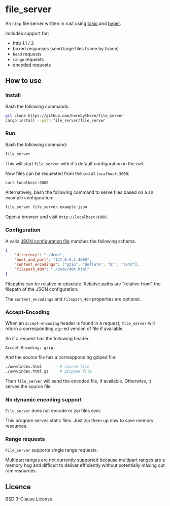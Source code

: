 # file_server

An `http` file server written in rust using [tokio](https://tokio.rs/) and
[hyper](https://hyper.rs/).

Includes support for:
- http 1.1 / 2
- boxed responses (send large files frame by frame)
- `head` requests
- `range` requests
- encoded requests

## How to use

### Install

Bash the following commands:

```sh
git clone https://github.com/herebythere/file_server
cargo install --path file_server/file_server
```

### Run

Bash the following command:

```sh
file_server
```

This will start `file_server` with it's default configuration in the `cwd`.

Now files can be requested from the `cwd` at `localhost:3000`:

```sh
curl localhost:3000
```

Alternatively, bash the following command to serve files based on a an example configuration:

```sh
file_server file_server.example.json
```

Open a browser and visit `http://localhost:4000`.

### Configuration

A valid [JSON configuration file](./file_server.example.json) matches the following schema.

```JSON
{
    "directory": "./demo",
    "host_and_port": "127.0.0.1:4000",
    "content_encodings": ["gzip", "deflate", "br", "zstd"],
    "filepath_404": "./demo/404.html"
}
```

Filepaths can be relative or absolute. Relative paths are "relative from" the filepath of the JSON configuration.

The `content_encodings` and `filepath_404` properties are optional.

### Accept-Encoding

When an `accept-encoding` header is found in a request, `file_server` will return a corresponding `zip`-ed version of file if available.

So if a request has the following header:

```
Accept-Encoding: gzip;
```

And the source file has a correspponding gziped file: 

```sh
./www/index.html		# source file
./www/index.html.gz		# gzipped file
```

Then `file_server` will send the encoded file, if available. Otherwise, it serves the source file.

### No dynamic encoding support

`File_server` does not encode or zip files ever.

This program serves static files. Just zip them up now to save memory resources.

### Range requests

`File_server` supports single range requests.

Multipart ranges are not currently supported because multipart ranges are a memory hog and difficult to
deliver efficiently without potentially maxing out ram resources.

## Licence

BSD 3-Clause License
